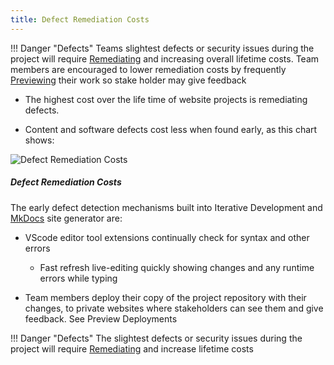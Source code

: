```yaml
---
title: Defect Remediation Costs​
---
```


!!! Danger "Defects"
	Teams slightest defects or security issues during the project will require [Remediating](defect_remediation_cost.md) and increasing overall lifetime costs. Team members are encouraged to lower remediation costs by frequently [Previewing](preview.md) their work so stake holder may give feedback


- The highest cost over the life time of website projects is remediating defects.

- Content and software defects cost less when found early, as this chart shows:

![Defect Remediation Costs](/img/bugFixChart.jpg)

##### Defect Remediation Costs

The early defect detection mechanisms built into Iterative Development and [MkDocs]() site generator are:

- VScode editor tool extensions continually check for syntax and other errors

	- Fast refresh live-editing quickly showing changes and any runtime errors while typing

- Team members deploy their copy of the project repository with their changes, to private websites where stakeholders can see them and give feedback. See Preview Deployments

  
!!! Danger "Defects"
	The slightest defects or security issues during the project will require [Remediating](defect_remediation_cost.md) and increase lifetime costs 
 
